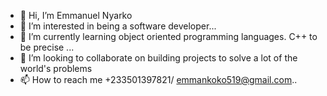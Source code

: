 - 👋 Hi, I’m Emmanuel Nyarko 
- 👀 I’m interested in being a software  developer...
- 🌱 I’m currently learning object oriented programming languages. C++ to be precise ...
- 💞️ I’m looking to collaborate on building projects to solve a lot of the world's problems 
- 📫 How to reach me +233501397821/ emmankoko519@gmail.com..

<!---
Emmankoko/Emmankoko is a ✨ special ✨ repository because its `README.md` (this file) appears on your GitHub profile.
You can click the Preview link to take a look at your changes.
--->
